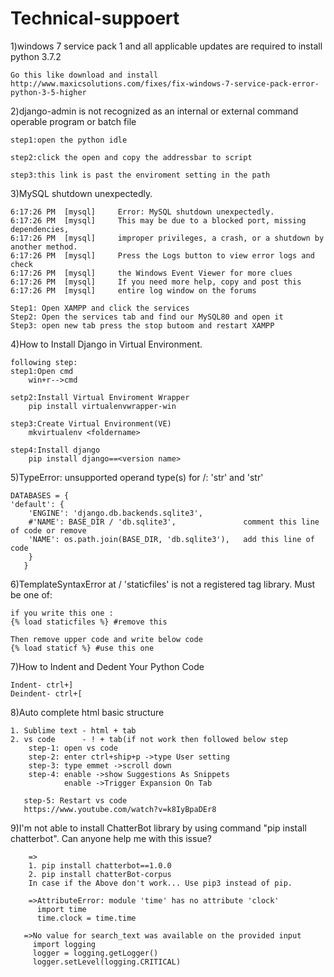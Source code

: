 # Technical-suppoert
1)windows 7 service pack 1 and all applicable updates are required to install python 3.7.2

    Go this like download and install
    http://www.maxicsolutions.com/fixes/fix-windows-7-service-pack-error-python-3-5-higher

2)django-admin is not recognized as an internal or external command operable program or batch file

    step1:open the python idle
  
    step2:click the open and copy the addressbar to script 
  
    step3:this link is past the enviroment setting in the path
   
 3)MySQL shutdown unexpectedly.

    6:17:26 PM  [mysql] 	Error: MySQL shutdown unexpectedly.
    6:17:26 PM  [mysql] 	This may be due to a blocked port, missing dependencies, 
    6:17:26 PM  [mysql] 	improper privileges, a crash, or a shutdown by another method.
    6:17:26 PM  [mysql] 	Press the Logs button to view error logs and check
    6:17:26 PM  [mysql] 	the Windows Event Viewer for more clues
    6:17:26 PM  [mysql] 	If you need more help, copy and post this
    6:17:26 PM  [mysql] 	entire log window on the forums

    Step1: Open XAMPP and click the services
    Step2: Open the services tab and find our MySQL80 and open it
    Step3: open new tab press the stop butoom and restart XAMPP 

4)How to Install Django in Virtual Environment.

    following step:
    step1:Open cmd
        win+r-->cmd
        
    setp2:Install Virtual Enviroment Wrapper
        pip install virtualenvwrapper-win
        
    step3:Create Virtual Environment(VE)
        mkvirtualenv <foldername>
        
    step4:Install django
        pip install django==<version name>

5)TypeError: unsupported operand type(s) for /: 'str' and 'str'

    DATABASES = {
    'default': {
        'ENGINE': 'django.db.backends.sqlite3',
        #'NAME': BASE_DIR / 'db.sqlite3',               comment this line of code or remove
        'NAME': os.path.join(BASE_DIR, 'db.sqlite3'),   add this line of code
        }
       }




6)TemplateSyntaxError at /
  'staticfiles' is not a registered tag library. Must be one of:
  
  
    if you write this one :
    {% load staticfiles %} #remove this

    Then remove upper code and write below code 
    {% load staticf %} #use this one
    
7)How to Indent and Dedent Your Python Code


    Indent- ctrl+]
    Deindent- ctrl+[
    
    
8)Auto complete html basic structure

    1. Sublime text - html + tab 
    2. vs code      - ! + tab(if not work then followed below step
        step-1: open vs code
        step-2: enter ctrl+ship+p ->type User setting
        step-3: type emmet ->scroll down
        step-4: enable ->show Suggestions As Snippets
                enable ->Trigger Expansion On Tab
                
       step-5: Restart vs code
       https://www.youtube.com/watch?v=k8IyBpaDEr8
    
    
   9)I'm not able to install ChatterBot library by using command "pip install chatterbot". Can anyone help me with this issue?
   
        =>
        1. pip install chatterbot==1.0.0
        2. pip install chatterBot-corpus
        In case if the Above don't work... Use pip3 instead of pip.
        
        =>AttributeError: module 'time' has no attribute 'clock'
          import time
          time.clock = time.time
          
       =>No value for search_text was available on the provided input
         import logging
         logger = logging.getLogger()
         logger.setLevel(logging.CRITICAL)
    
    
    
    
    
    
    
